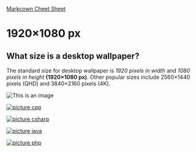[Markcown Cheet Sheet](https://github.com/adam-p/markdown-here/wiki/Markdown-Cheatsheet)

# 1920×1080 px
## What size is a desktop wallpaper? 
The standard size for desktop wallpaper is *1920 pixels in width* and *1080 pixels in height* **(1920×1080 px)**. 
Other popular sizes include 2560×1440 pixels (QHD) and 3840×2160 pixels (4K).


![This is an image](https://i0.wp.com/rayandrade.com/wp-content/uploads/2021/12/abstract-_factory03.jpeg?resize=1536%2C1024&ssl=1)


[![picture cpp](https://github.com/RayAndrade/TheRayCode/pictures/cpp/splash.png)](https://yahoo.com)

[![picture csharp](https://github.com/RayAndrade/TheRayCode/pictures/csharp/splash.png)](https://yahoo.com)

[![picture java](https://github.com/RayAndrade/TheRayCode/pictures/java/splash.png)](https://yahoo.com)

[![picture php](https://github.com/RayAndrade/TheRayCode/pictures/php/splash.png)](https://yahoo.com)

